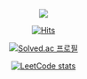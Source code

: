 <div align = center>
  
<!-- https://github.com/kyechan99/capsule-render -->
<img src="https://capsule-render.vercel.app/api?type=Waving&color=fefefe&height=200&section=header&text=Hi%20there%20👋&fontSize=32&fontAlign=85" />

<!-- https://github.com/anuraghazra/github-readme-stats -->
<!-- ![Top Langs](https://github-readme-stats.vercel.app/api/top-langs/?username=Ethanall94&layout=compact) -->

<!-- https://hits.seeyoufarm.com -->
[![Hits](https://hits.seeyoufarm.com/api/count/incr/badge.svg?url=https%3A%2F%2Fgithub.com%2FEthanall94&count_bg=%23191919&title_bg=%23555555&icon=&icon_color=%23E7E7E7&title=Github&edge_flat=false)](https://hits.seeyoufarm.com)
<!--[![Solved.ac 프로필](http://mazassumnida.wtf/api/mini/generate_badge?boj=Ethanall94)](https://solved.ac/Ethanall94) -->
[![Solved.ac 프로필](http://mazassumnida.wtf/api/v2/generate_badge?boj=Ethanall94)](https://solved.ac/Ethanall94)

[![LeetCode stats](https://leetcode-stats-six.vercel.app/api?username=Ethanall94&theme=dark)](https://leetcode.com/Ethanall94/)


<!-- <img src="https://capsule-render.vercel.app/api?type=Waving&color=fefefe&height=200&section=footer&text=&fontSize=" /> -->
</div>

